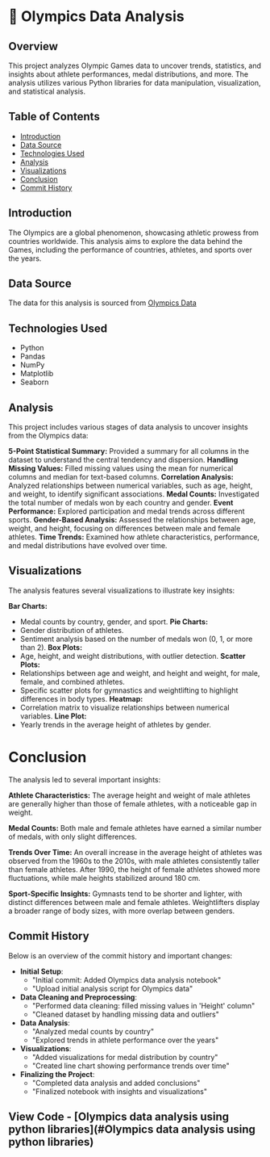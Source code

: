 # 🥇 Olympics Data Analysis

## Overview
This project analyzes Olympic Games data to uncover trends, statistics, and insights about athlete performances, medal distributions, and more. The analysis utilizes various Python libraries for data manipulation, visualization, and statistical analysis.

## Table of Contents
- [Introduction](#introduction)
- [Data Source](#data-source)
- [Technologies Used](#technologies-used)
- [Analysis](#analysis)
- [Visualizations](#visualizations)
- [Conclusion](#conclusion)
- [Commit History](#commit-history)

## Introduction
The Olympics are a global phenomenon, showcasing athletic prowess from countries worldwide. This analysis aims to explore the data behind the Games, including the performance of countries, athletes, and sports over the years.

## Data Source
The data for this analysis is sourced from [Olympics Data](https://docs.google.com/spreadsheets/d/1AniYmB9Tc6378NMVxPy2XD594pp_XtANpAmcz1tfOKE/edit?usp=sharing)

## Technologies Used
- Python
- Pandas
- NumPy
- Matplotlib
- Seaborn

## Analysis
This project includes various stages of data analysis to uncover insights from the Olympics data:

**5-Point Statistical Summary:** Provided a summary for all columns in the dataset to understand the central tendency and dispersion.
**Handling Missing Values:** Filled missing values using the mean for numerical columns and median for text-based columns.
**Correlation Analysis:** Analyzed relationships between numerical variables, such as age, height, and weight, to identify significant associations.
**Medal Counts:** Investigated the total number of medals won by each country and gender.
**Event Performance:** Explored participation and medal trends across different sports.
**Gender-Based Analysis:** Assessed the relationships between age, weight, and height, focusing on differences between male and female athletes.
**Time Trends:** Examined how athlete characteristics, performance, and medal distributions have evolved over time.

## Visualizations
The analysis features several visualizations to illustrate key insights:

**Bar Charts:**
- Medal counts by country, gender, and sport.
**Pie Charts:**
- Gender distribution of athletes.
- Sentiment analysis based on the number of medals won (0, 1, or more than 2).
**Box Plots:**
- Age, height, and weight distributions, with outlier detection.
**Scatter Plots:**
- Relationships between age and weight, and height and weight, for male, female, and combined athletes.
- Specific scatter plots for gymnastics and weightlifting to highlight differences in body types.
**Heatmap:**
- Correlation matrix to visualize relationships between numerical variables.
**Line Plot:**
- Yearly trends in the average height of athletes by gender.
  
# Conclusion
The analysis led to several important insights:

**Athlete Characteristics:**
The average height and weight of male athletes are generally higher than those of female athletes, with a noticeable gap in weight.

**Medal Counts:**
Both male and female athletes have earned a similar number of medals, with only slight differences.

**Trends Over Time:**
An overall increase in the average height of athletes was observed from the 1960s to the 2010s, with male athletes consistently taller than female athletes.
After 1990, the height of female athletes showed more fluctuations, while male heights stabilized around 180 cm.

**Sport-Specific Insights:**
Gymnasts tend to be shorter and lighter, with distinct differences between male and female athletes.
Weightlifters display a broader range of body sizes, with more overlap between genders.

## Commit History
Below is an overview of the commit history and important changes:
- **Initial Setup**:
  - "Initial commit: Added Olympics data analysis notebook"
  - "Upload initial analysis script for Olympics data"
- **Data Cleaning and Preprocessing**:
  - "Performed data cleaning: filled missing values in 'Height' column"
  - "Cleaned dataset by handling missing data and outliers"
- **Data Analysis**:
  - "Analyzed medal counts by country"
  - "Explored trends in athlete performance over the years"
- **Visualizations**:
  - "Added visualizations for medal distribution by country"
  - "Created line chart showing performance trends over time"
- **Finalizing the Project**:
  - "Completed data analysis and added conclusions"
  - "Finalized notebook with insights and visualizations"

## View Code - [Olympics data analysis using python libraries](#Olympics data analysis using python libraries)
